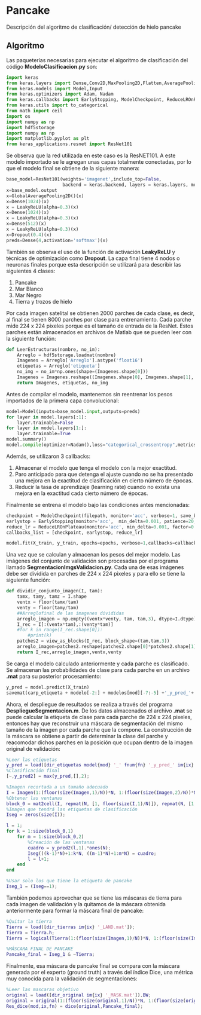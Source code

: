 # Pancake
Descripción del algoritmo de clasificación/ detección de hielo pancake

## Algoritmo

Las paqueterías necesarias para ejecutar el algoritmo de clasificación del código **ModeloClasificacion.py** son:

```python
import keras
from keras.layers import Dense,Conv2D,MaxPooling2D,Flatten,AveragePooling2D,Dropout,BatchNormalization,Activation,GlobalMaxPooling2D,GlobalAveragePooling2D,LeakyReLU
from keras.models import Model,Input
from keras.optimizers import Adam, Nadam
from keras.callbacks import EarlyStopping, ModelCheckpoint, ReduceLROnPlateau, LearningRateScheduler
from keras.utils import to_categorical
from math import ceil
import os
import numpy as np
import hdf5storage
import numpy as np
import matplotlib.pyplot as plt
from keras_applications.resnet import ResNet101
```
Se observa que la red utilizada en este caso es la ResNET101. A este modelo importado se le agregan unas capas totalmente conectadas, por lo que el modelo final se obtiene de la siguiente manera:

```python
base_model=ResNet101(weights='imagenet',include_top=False, 
                     backend = keras.backend, layers = keras.layers, models = keras.models, utils = keras.utils)
x=base_model.output
x=GlobalAveragePooling2D()(x)
x=Dense(1024)(x) 
x = LeakyReLU(alpha=0.3)(x)
x=Dense(1024)(x) 
x = LeakyReLU(alpha=0.3)(x)
x=Dense(512)(x) 
x = LeakyReLU(alpha=0.3)(x)
x=Dropout(0.4)(x)
preds=Dense(4,activation='softmax')(x) 
```
También se observa el uso de la función de activación **LeakyReLU** y técnicas de optimización como **Dropout**. La capa final tiene 4 nodos o neuronas finales porque esta descripción se utilizará para describir las siguientes 4 clases:

1. Pancake
2. Mar Blanco
3. Mar Negro
4. Tierra y trozos de hielo

Por cada imagen satelital se obtienen 2000 parches de cada clase, es decir, al final se tienen 8000 parches por clase para entrenamiento. Cada parche mide 224 x 224 pixeles porque es el tamaño de entrada de la ResNet. Estos parches están almacenados en archivos de Matlab que se pueden leer con la siguiente función:

```python
def LeerEstructuras(nombre, no_im):
    Arreglo = hdf5storage.loadmat(nombre)
    Imagenes = Arreglo['Arreglo'].astype('float16')
    etiquetas = Arreglo['etiqueta']
    no_img = no_im*np.ones(shape=(Imagenes.shape[0]))
    Imagenes = Imagenes.reshape((Imagenes.shape[0], Imagenes.shape[1], Imagenes.shape[2],1))
    return Imagenes, etiquetas, no_img
```

Antes de compilar el modelo, mantenemos sin reentrenar los pesos importados de la primera capa convolucional:

```python
model=Model(inputs=base_model.input,outputs=preds)
for layer in model.layers[:1]:
    layer.trainable=False
for layer in model.layers[1:]:
    layer.trainable=True
model.summary()
model.compile(optimizer=Nadam(),loss="categorical_crossentropy",metrics=["accuracy"])
```

Además, se utilizaron 3 callbacks:
1. Almacenar el modelo que tenga el modelo con la mejor exactitud.
2. Paro anticipado para que detenga el ajuste cuando no se ha presentado una mejora en la exactitud de clasificación en cierto número de épocas.
3. Reducir la tasa de aprendizaje (learning rate) cuando no exista una mejora en la exactitud cada cierto número de épocas.

Finalmente se entrena el modelo bajo las condiciones antes mencionadas:

```python
checkpoint = ModelCheckpoint(filepath, monitor='acc', verbose=1, save_best_only=True, mode='max')
earlystop = EarlyStopping(monitor='acc',  min_delta=0.001, patience=20, mode='auto', verbose=1,restore_best_weights=True)
reduce_lr = ReduceLROnPlateau(monitor='acc', min_delta=0.001, factor=0.5, patience=5, verbose=1, min_lr=0.00001, mode='max')
callbacks_list = [checkpoint, earlystop, reduce_lr]

model.fit(X_train, y_train, epochs=epochs, verbose=1,callbacks=callbacks_list,shuffle=True,)
```

Una vez que se calculan y almacenan los pesos del mejor modelo. Las imágenes del conjunto de validación son procesadas por el programa llamado **SegmentacionImgsValidacion.py**. Cada una de esas imágenes debe ser dividida en parches de 224 x 224 pixeles y para ello se tiene la siguiente función:

```python
def dividir_conjunto_imagen(I, tam):
    tamx, tamy, tamz = I.shape
    ventx = floor(tamx/tam)
    venty = floor(tamy/tam)
    ##Arreglofinal de las imagenes divididas
    arreglo_imagen = np.empty((ventx*venty, tam, tam,3), dtype=I.dtype)
    I_rec = I[:(ventx*tam),:(venty*tam)]
    #for k in range(I_rec.shape[0]):
        #print(k)
    patches2 = view_as_blocks(I_rec, block_shape=(tam,tam,3))
    arreglo_imagen=patches2.reshape(patches2.shape[0]*patches2.shape[1],patches2.shape[3], patches2.shape[4],3)
    return I_rec,arreglo_imagen,ventx,venty
```

Se carga el modelo calculado anteriormente y cada parche es clasificado. Se almacenan las probabilidades de clase para cada parche en un archivo **.mat** para su posterior procesamiento:

```python
y_pred = model.predict(X_train)
savemat(carp_etiqueta + modelo[-2:] + modelos[mod][-7:-5] +'_y_pred_'+ name_imgs[img][:4] +'.mat', {'y_pred': y_pred})
```

Ahora, el despliegue de resultados se realiza a través del programa **DespliegueSegmentacion.m**. De los datos almacenados el archivo **.mat** se puede calcular la etiqueta de clase para cada parche de 224 x 224 pixeles, entonces hay que reconstruir una máscara de segmentación del mismo tamaño de la imagen por cada parche que la compone. La construcción de la máscara se obtiene a partir de determinar la clase del parche y reacomodar dichos parches en la posición que ocupan dentro de la imagen original de validación:

```matlab
%Leer las etiquetas
y_pred = load([dir_etiquetas model{mod} '_' fnum{fn} '_y_pred_' im{ix} '.mat']).y_pred;
%Clasificación final
[~,y_pred2] = max(y_pred,[],2);

%Imagen recortada a un tamaño adecuado
I = Imagen(1:(floor(size(Imagen,1)/N))*N, 1:(floor(size(Imagen,2)/N))*N);
%Obtener las ventanas
block_0 = mat2cell(I, repmat(N, [1, floor(size(I,1)/N)]), repmat(N, [1, floor(size(I,2)/N)]));
%Imagen que tendrá las etiquetas de clasificación
Iseg = zeros(size(I));

l = 1;
for k = 1:size(block_0,1)
    for m = 1:size(block_0,2)
        %Creación de las ventanas
        cuadro = y_pred2(l,1).*ones(N);
        Iseg(((k-1)*N)+1:k*N, ((m-1)*N)+1:m*N) = cuadro;
        l = l+1;
    end
end

%Usar solo los que tiene la etiqueta de pancake
Iseg_1 = (Iseg==1);
```

También podemos aprovechar que se tiene las máscaras de tierra para cada imagen de validación y la quitamos de la máscara obtenida anteriormente para formar la máscara final de pancake:

```matlab
%Quitar la tierra
Tierra = load([dir_tierras im{ix} '_LAND.mat']);
Tierra = Tierra.h;
Tierra = logical(Tierra(1:(floor(size(Imagen,1)/N))*N, 1:(floor(size(Imagen,2)/N))*N));

%MÁSCARA FINAL DE PANCAKE
Pancake_final = Iseg_1 & ~Tierra;
```

Finalmente, esa máscara de pancake final se compara con la máscara generada por el experto (ground truth) a través del índice Dice, una métrica muy conocida para la validación de segmentaciones:

```matlab
%Leer las mascaras objetivo
original = load([dir_original im{ix} '_MASK.mat']).BW;
original = original(1:(floor(size(original,1)/N))*N, 1:(floor(size(original,2)/N))*N);
Res_dice(mod,ix,fn) = dice(original,Pancake_final);
```


